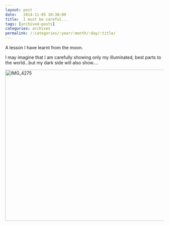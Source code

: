 ```yaml
---
layout: post
date:	2014-11-05 10:38:00
title:  I must be careful...
tags: [archived-posts]
categories: archives
permalink: /:categories/:year/:month/:day/:title/
---
```

A lesson I have learnt from the moon.

I may imagine that I am carefully showing only my illuminated, best parts to the world...but my dark side will also show....

<a href="https://www.flickr.com/photos/86494503@N00/15490433429" title="IMG_4275 by mohandep, on Flickr"><img src="https://farm8.staticflickr.com/7512/15490433429_c4c686de32_z.jpg" width="640" height="480" alt="IMG_4275"></a>
